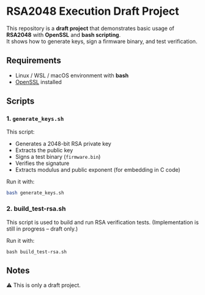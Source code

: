 # RSA2048 Execution Draft Project

This repository is a **draft project** that demonstrates basic usage of **RSA2048** with **OpenSSL** and **bash scripting**.  
It shows how to generate keys, sign a firmware binary, and test verification.

## Requirements

- Linux / WSL / macOS environment with **bash**
- [OpenSSL](https://www.openssl.org/) installed

## Scripts

### 1. `generate_keys.sh`
This script:
- Generates a 2048-bit RSA private key
- Extracts the public key
- Signs a test binary (`firmware.bin`)
- Verifies the signature
- Extracts modulus and public exponent (for embedding in C code)

Run it with:

```bash
bash generate_keys.sh
```
### 2. build_test-rsa.sh

This script is used to build and run RSA verification tests.
(Implementation is still in progress – draft only.)

Run it with:
```
bash build_test-rsa.sh
```
## Notes

⚠️ This is only a draft project.